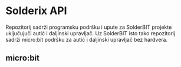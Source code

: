 # Solderix API

Repozitorij sadrži programsku podršku i upute za SolderBIT projekte uključujuči autić i daljinski upravljač. Uz SolderBIT isto tako repozitorij sadrži micro:bit podršku za autić i daljinski upravljač bez hardvera.

## micro:bit



